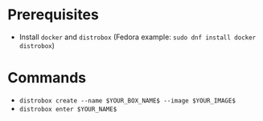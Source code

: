 # Prerequisites
* Install `docker` and `distrobox` (Fedora example: `sudo dnf install docker distrobox`)

# Commands
* `distrobox create --name $YOUR_BOX_NAME$ --image $YOUR_IMAGE$`
* `distrobox enter $YOUR_NAME$`